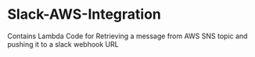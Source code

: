 # Slack-AWS-Integration
Contains Lambda Code for Retrieving a message from AWS SNS topic and pushing it to a slack webhook URL
